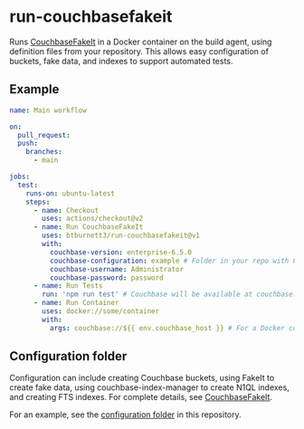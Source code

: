 # run-couchbasefakeit

Runs [CouchbaseFakeIt](https://github.com/brantburnett/couchbasefakeit) in a Docker container
on the build agent, using definition files from your repository. This allows easy configuration of buckets,
fake data, and indexes to support automated tests.

## Example

```yaml
name: Main workflow

on:
  pull_request:
  push:
    branches:
      - main

jobs:
  test:
    runs-on: ubuntu-latest
    steps:
      - name: Checkout
        uses: actions/checkout@v2
      - name: Run CouchbaseFakeIt
        uses: btburnett3/run-couchbasefakeit@v1
        with:
          couchbase-version: enterprise-6.5.0
          couchbase-configuration: example # Folder in your repo with CouchbaseFakeIt configuration
          couchbase-username: Administrator
          couchbase-password: password
      - name: Run Tests
        run: 'npm run test' # Couchbase will be available at couchbase://localhost
      - name: Run Container
        uses: docker://some/container
        with:
          args: couchbase://${{ env.couchbase_host }} # For a Docker container, you can use the couchbase_host variable
```

## Configuration folder

Configuration can include creating Couchbase buckets, using FakeIt to create fake data,
using couchbase-index-manager to create N1QL indexes, and creating FTS indexes. For complete
details, see [CouchbaseFakeIt](https://git.hub.com/brantburnett/couchbasefakeit).

For an example, see the [configuration folder](./example) in this repository.
